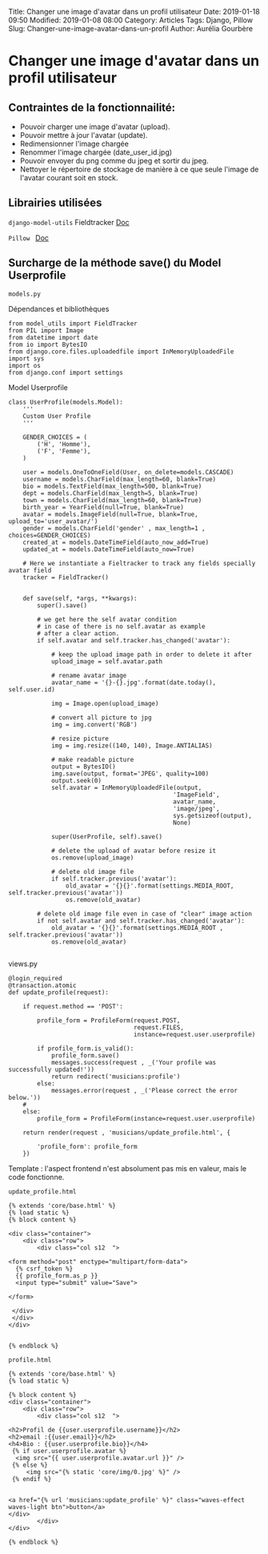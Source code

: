 Title: Changer une image d'avatar dans un profil utilisateur
Date: 2019-01-18 09:50
Modified: 2019-01-08 08:00
Category: Articles
Tags: Django, Pillow
Slug: Changer-une-image-avatar-dans-un-profil
Author: Aurélia Gourbère


# Changer une image d'avatar dans un profil utilisateur

## Contraintes de la fonctionnailité:

* Pouvoir charger une image d'avatar (upload).
* Pouvoir mettre à jour l'avatar (update).
* Redimensionner l'image chargée
* Renommer l'image chargée (date_user_id.jpg)
* Pouvoir envoyer du png comme du jpeg et sortir du jpeg.
* Nettoyer le répertoire de stockage de manière à ce que seule l'image de l'avatar courant soit en stock.

## Librairies utilisées

```django-model-utils``` Fieldtracker [ Doc](https://django-model-utils.readthedocs.io/en/latest/utilities.html)

```Pillow ``` [Doc](https://pillow.readthedocs.io/en/stable/)

## Surcharge de la méthode save() du Model Userprofile


``` models.py ``` 

Dépendances et bibliothèques

```
from model_utils import FieldTracker
from PIL import Image
from datetime import date
from io import BytesIO
from django.core.files.uploadedfile import InMemoryUploadedFile
import sys
import os
from django.conf import settings

```
Model Userprofile

```
class UserProfile(models.Model):
    '''
    Custom User Profile
    '''

    GENDER_CHOICES = (
        ('H', 'Homme'),
        ('F', 'Femme'),
    )

    user = models.OneToOneField(User, on_delete=models.CASCADE)
    username = models.CharField(max_length=60, blank=True)
    bio = models.TextField(max_length=500, blank=True)
    dept = models.CharField(max_length=5, blank=True)
    town = models.CharField(max_length=60, blank=True)
    birth_year = YearField(null=True, blank=True)
    avatar = models.ImageField(null=True, blank=True, upload_to='user_avatar/')
    gender = models.CharField('gender' , max_length=1 , choices=GENDER_CHOICES)
    created_at = models.DateTimeField(auto_now_add=True)
    updated_at = models.DateTimeField(auto_now=True)

    # Here we instantiate a Fieltracker to track any fields specially avatar field
    tracker = FieldTracker()
    
```    
```
    def save(self, *args, **kwargs):
        super().save()

        # we get here the self avatar condition
        # in case of there is no self.avatar as example
        # after a clear action.
        if self.avatar and self.tracker.has_changed('avatar'):

            # keep the upload image path in order to delete it after
            upload_image = self.avatar.path

            # rename avatar image
            avatar_name = '{}-{}.jpg'.format(date.today(), self.user.id)

            img = Image.open(upload_image)

            # convert all picture to jpg
            img = img.convert('RGB')

            # resize picture
            img = img.resize((140, 140), Image.ANTIALIAS)

            # make readable picture
            output = BytesIO()
            img.save(output, format='JPEG', quality=100)
            output.seek(0)
            self.avatar = InMemoryUploadedFile(output,
                                              'ImageField',
                                              avatar_name,
                                              'image/jpeg',
                                              sys.getsizeof(output),
                                              None)

            super(UserProfile, self).save()

			# delete the upload of avatar before resize it
            os.remove(upload_image)

            # delete old image file
            if self.tracker.previous('avatar'):
                old_avatar = '{}{}'.format(settings.MEDIA_ROOT, self.tracker.previous('avatar'))
                os.remove(old_avatar)

        # delete old image file even in case of "clear" image action
        if not self.avatar and self.tracker.has_changed('avatar'):
            old_avatar = '{}{}'.format(settings.MEDIA_ROOT , self.tracker.previous('avatar'))
            os.remove(old_avatar)
            
```            

views.py

```
@login_required
@transaction.atomic
def update_profile(request):

    if request.method == 'POST':

        profile_form = ProfileForm(request.POST,
                                   request.FILES,
                                   instance=request.user.userprofile)

        if profile_form.is_valid():
            profile_form.save()
            messages.success(request , _('Your profile was successfully updated!'))
            return redirect('musicians:profile')
        else:
            messages.error(request , _('Please correct the error below.'))
    #
    else:
        profile_form = ProfileForm(instance=request.user.userprofile)

    return render(request , 'musicians/update_profile.html', {

        'profile_form': profile_form
    })
```
    
Template : l'aspect frontend n'est absolument pas mis en valeur, mais le code fonctionne.

``` update_profile.html ```

```
{% extends 'core/base.html' %}
{% load static %}
{% block content %}

<div class="container">
    <div class="row">
        <div class="col s12  ">

<form method="post" enctype="multipart/form-data">
  {% csrf_token %}
  {{ profile_form.as_p }}
  <input type="submit" value="Save">

</form>

 </div>
 </div>
</div>


{% endblock %}
```

``` profile.html ```

```
{% extends 'core/base.html' %}
{% load static %}

{% block content %}
<div class="container">
    <div class="row">
        <div class="col s12  ">

<h2>Profil de {{user.userprofile.username}}</h2>
<h2>email :{{user.email}}</h2>
<h4>Bio : {{user.userprofile.bio}}</h4>
 {% if user.userprofile.avatar %}
  <img src="{{ user.userprofile.avatar.url }}" />
 {% else %}
     <img src="{% static 'core/img/0.jpg' %}" />
 {% endif %}


<a href="{% url 'musicians:update_profile' %}" class="waves-effect waves-light btn">button</a>
</div>
        </div>
</div>

{% endblock %}

```
  